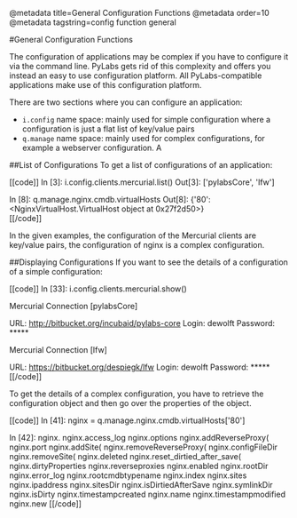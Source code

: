 @metadata title=General Configuration Functions
@metadata order=10
@metadata tagstring=config function general


#General Configuration Functions

The configuration of applications may be complex if you have to configure it via the command line. PyLabs gets rid of this complexity and offers you instead an easy to use configuration platform.
All PyLabs-compatible applications make use of this configuration platform.

There are two sections where you can configure an application:

* `i.config` name space: mainly used for simple configuration where a configuration is just a flat list of key/value pairs
* `q.manage` name space: mainly used for complex configurations, for example a webserver configuration. A 


##List of Configurations
To get a list of configurations of an application:

[[code]]
In [3]: i.config.clients.mercurial.list()
Out[3]: ['pylabsCore', 'lfw']
   
In [8]: q.manage.nginx.cmdb.virtualHosts
Out[8]: {'80': <NginxVirtualHost.VirtualHost object at 0x27f2d50>}   
[[/code]]

In the given examples, the configuration of the Mercurial clients are key/value pairs, the configuration of nginx is a complex configuration.


##Displaying Configurations
If you want to see the details of a configuration of a simple configuration:

[[code]]
In [33]: i.config.clients.mercurial.show()
 
 Mercurial Connection [pylabsCore]
 
   URL:       http://bitbucket.org/incubaid/pylabs-core
    Login:     dewolft
   Password:  *****
 
 Mercurial Connection [lfw]
 
   URL:       https://bitbucket.org/despiegk/lfw
    Login:     dewolft
   Password:  *****
[[/code]]

To get the details of a complex configuration, you have to retrieve the configuration object and then go over the properties of the object.

[[code]]
In [41]: nginx = q.manage.nginx.cmdb.virtualHosts['80']

In [42]: nginx.
nginx.access_log                 nginx.options
nginx.addReverseProxy(           nginx.port
nginx.addSite(                   nginx.removeReverseProxy(
nginx.configFileDir              nginx.removeSite(
nginx.deleted                    nginx.reset_dirtied_after_save(
nginx.dirtyProperties            nginx.reverseproxies
nginx.enabled                    nginx.rootDir
nginx.error_log                  nginx.rootcmdbtypename
nginx.index                      nginx.sites
nginx.ipaddress                  nginx.sitesDir
nginx.isDirtiedAfterSave         nginx.symlinkDir
nginx.isDirty                    nginx.timestampcreated
nginx.name                       nginx.timestampmodified
nginx.new
[[/code]]
